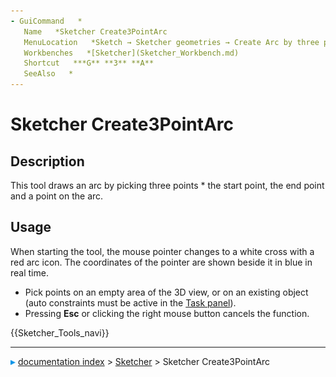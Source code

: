 ```yaml
---
- GuiCommand   *
   Name   *Sketcher Create3PointArc
   MenuLocation   *Sketch → Sketcher geometries → Create Arc by three points
   Workbenches   *[Sketcher](Sketcher_Workbench.md)
   Shortcut   ***G** **3** **A**
   SeeAlso   *
---
```


# Sketcher Create3PointArc

## Description

This tool draws an arc by picking three points   * the start point, the end point and a point on the arc.

## Usage

When starting the tool, the mouse pointer changes to a white cross with a red arc icon. The coordinates of the pointer are shown beside it in blue in real time.

-   Pick points on an empty area of the 3D view, or on an existing object (auto constraints must be active in the [Task panel](Task_panel.md)).
-   Pressing **Esc** or clicking the right mouse button cancels the function.




 {{Sketcher_Tools_navi}}



---
![](images/Right_arrow.png) [documentation index](../README.md) > [Sketcher](Sketcher_Workbench.md) > Sketcher Create3PointArc
